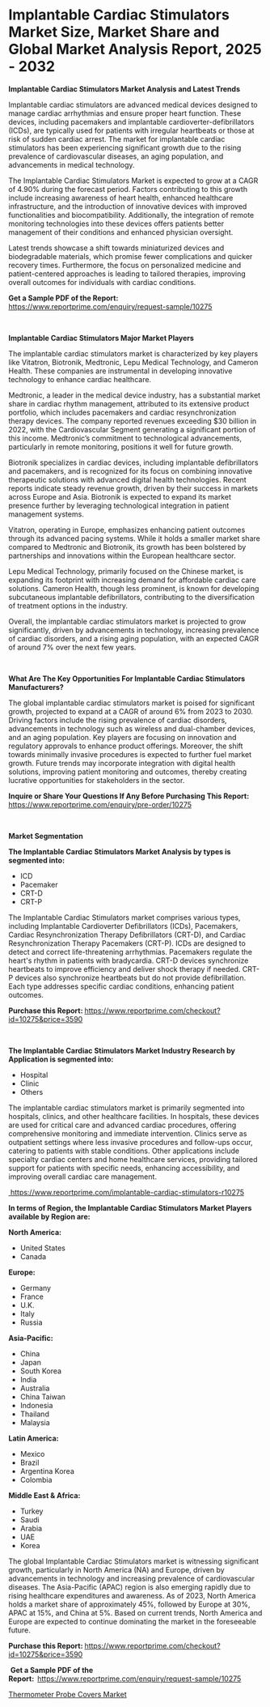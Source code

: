 <p><h1>Implantable Cardiac Stimulators Market Size, Market Share and Global Market Analysis Report, 2025 - 2032</h1></p><p><strong>Implantable Cardiac Stimulators Market Analysis and Latest Trends</strong></p>
<p><p>Implantable cardiac stimulators are advanced medical devices designed to manage cardiac arrhythmias and ensure proper heart function. These devices, including pacemakers and implantable cardioverter-defibrillators (ICDs), are typically used for patients with irregular heartbeats or those at risk of sudden cardiac arrest. The market for implantable cardiac stimulators has been experiencing significant growth due to the rising prevalence of cardiovascular diseases, an aging population, and advancements in medical technology.</p><p>The Implantable Cardiac Stimulators Market is expected to grow at a CAGR of 4.90% during the forecast period. Factors contributing to this growth include increasing awareness of heart health, enhanced healthcare infrastructure, and the introduction of innovative devices with improved functionalities and biocompatibility. Additionally, the integration of remote monitoring technologies into these devices offers patients better management of their conditions and enhanced physician oversight.</p><p>Latest trends showcase a shift towards miniaturized devices and biodegradable materials, which promise fewer complications and quicker recovery times. Furthermore, the focus on personalized medicine and patient-centered approaches is leading to tailored therapies, improving overall outcomes for individuals with cardiac conditions.</p></p>
<p><strong>Get a Sample PDF of the Report:&nbsp;</strong> <a href="https://www.reportprime.com/enquiry/request-sample/10275?utm_campaign=3043&utm_medium=2&utm_source=Github&utm_content=ia&utm_term=20032025&utm_id=implantable-cardiac-stimulators">https://www.reportprime.com/enquiry/request-sample/10275</a></p>
<p>&nbsp;</p>
<p><strong>Implantable Cardiac Stimulators Major Market Players</strong></p>
<p><p>The implantable cardiac stimulators market is characterized by key players like Vitatron, Biotronik, Medtronic, Lepu Medical Technology, and Cameron Health. These companies are instrumental in developing innovative technology to enhance cardiac healthcare.</p><p>Medtronic, a leader in the medical device industry, has a substantial market share in cardiac rhythm management, attributed to its extensive product portfolio, which includes pacemakers and cardiac resynchronization therapy devices. The company reported revenues exceeding $30 billion in 2022, with the Cardiovascular Segment generating a significant portion of this income. Medtronic’s commitment to technological advancements, particularly in remote monitoring, positions it well for future growth.</p><p>Biotronik specializes in cardiac devices, including implantable defibrillators and pacemakers, and is recognized for its focus on combining innovative therapeutic solutions with advanced digital health technologies. Recent reports indicate steady revenue growth, driven by their success in markets across Europe and Asia. Biotronik is expected to expand its market presence further by leveraging technological integration in patient management systems.</p><p>Vitatron, operating in Europe, emphasizes enhancing patient outcomes through its advanced pacing systems. While it holds a smaller market share compared to Medtronic and Biotronik, its growth has been bolstered by partnerships and innovations within the European healthcare sector. </p><p>Lepu Medical Technology, primarily focused on the Chinese market, is expanding its footprint with increasing demand for affordable cardiac care solutions. Cameron Health, though less prominent, is known for developing subcutaneous implantable defibrillators, contributing to the diversification of treatment options in the industry.</p><p>Overall, the implantable cardiac stimulators market is projected to grow significantly, driven by advancements in technology, increasing prevalence of cardiac disorders, and a rising aging population, with an expected CAGR of around 7% over the next few years.</p></p>
<p>&nbsp;</p>
<p><strong>What Are The Key Opportunities For Implantable Cardiac Stimulators Manufacturers?</strong></p>
<p><p>The global implantable cardiac stimulators market is poised for significant growth, projected to expand at a CAGR of around 6% from 2023 to 2030. Driving factors include the rising prevalence of cardiac disorders, advancements in technology such as wireless and dual-chamber devices, and an aging population. Key players are focusing on innovation and regulatory approvals to enhance product offerings. Moreover, the shift towards minimally invasive procedures is expected to further fuel market growth. Future trends may incorporate integration with digital health solutions, improving patient monitoring and outcomes, thereby creating lucrative opportunities for stakeholders in the sector.</p></p>
<p><strong>Inquire or Share Your Questions If Any Before Purchasing This Report:</strong> <a href="https://www.reportprime.com/enquiry/pre-order/10275?utm_campaign=3043&utm_medium=2&utm_source=Github&utm_content=ia&utm_term=20032025&utm_id=implantable-cardiac-stimulators">https://www.reportprime.com/enquiry/pre-order/10275</a></p>
<p>&nbsp;</p>
<p><strong>Market Segmentation</strong></p>
<p><strong>The Implantable Cardiac Stimulators Market Analysis by types is segmented into:</strong></p>
<p><ul><li>ICD</li><li>Pacemaker</li><li>CRT-D</li><li>CRT-P</li></ul></p>
<p><p>The Implantable Cardiac Stimulators market comprises various types, including Implantable Cardioverter Defibrillators (ICDs), Pacemakers, Cardiac Resynchronization Therapy Defibrillators (CRT-D), and Cardiac Resynchronization Therapy Pacemakers (CRT-P). ICDs are designed to detect and correct life-threatening arrhythmias. Pacemakers regulate the heart's rhythm in patients with bradycardia. CRT-D devices synchronize heartbeats to improve efficiency and deliver shock therapy if needed. CRT-P devices also synchronize heartbeats but do not provide defibrillation. Each type addresses specific cardiac conditions, enhancing patient outcomes.</p></p>
<p><strong>Purchase this Report:&nbsp;</strong><a href="https://www.reportprime.com/checkout?id=10275&price=3590&utm_campaign=3043&utm_medium=2&utm_source=Github&utm_content=ia&utm_term=20032025&utm_id=implantable-cardiac-stimulators">https://www.reportprime.com/checkout?id=10275&price=3590</a></p>
<p>&nbsp;</p>
<p><strong>The Implantable Cardiac Stimulators Market Industry Research by Application is segmented into:</strong></p>
<p><ul><li>Hospital</li><li>Clinic</li><li>Others</li></ul></p>
<p><p>The implantable cardiac stimulators market is primarily segmented into hospitals, clinics, and other healthcare facilities. In hospitals, these devices are used for critical care and advanced cardiac procedures, offering comprehensive monitoring and immediate intervention. Clinics serve as outpatient settings where less invasive procedures and follow-ups occur, catering to patients with stable conditions. Other applications include specialty cardiac centers and home healthcare services, providing tailored support for patients with specific needs, enhancing accessibility, and improving overall cardiac care management.</p></p>
<p><a href="https://www.reportprime.com/implantable-cardiac-stimulators-r10275?utm_campaign=3043&utm_medium=2&utm_source=Github&utm_content=ia&utm_term=20032025&utm_id=implantable-cardiac-stimulators">&nbsp;https://www.reportprime.com/implantable-cardiac-stimulators-r10275</a></p>
<p><strong>In terms of Region, the Implantable Cardiac Stimulators Market Players available by Region are:</strong></p>
<p>
    <p> <strong> North America: </strong>
        <ul>
            <li>United States</li>
            <li>Canada</li>
        </ul>
        </p> 
    <p> <strong> Europe: </strong>
        <ul>
            <li>Germany</li>
            <li>France</li>
            <li>U.K.</li>
            <li>Italy</li>
            <li>Russia</li>
        </ul>
        </p> 
    <p> <strong> Asia-Pacific: </strong>
        <ul>
            <li>China</li>
            <li>Japan</li>
            <li>South Korea</li>
            <li>India</li>
            <li>Australia</li>
            <li>China Taiwan</li>
            <li>Indonesia</li>
            <li>Thailand</li>
            <li>Malaysia</li>
        </ul>
        </p> 
    <p> <strong> Latin America: </strong>
        <ul>
            <li>Mexico</li>
            <li>Brazil</li>
            <li>Argentina Korea</li>
            <li>Colombia</li>
        </ul>
        </p> 
    <p> <strong> Middle East & Africa: </strong>
        <ul>
            <li>Turkey</li>
            <li>Saudi</li>
            <li>Arabia</li>
            <li>UAE</li>
            <li>Korea</li>
        </ul>
    </p>
    </p>
<p><p>The global Implantable Cardiac Stimulators market is witnessing significant growth, particularly in North America (NA) and Europe, driven by advancements in technology and increasing prevalence of cardiovascular diseases. The Asia-Pacific (APAC) region is also emerging rapidly due to rising healthcare expenditures and awareness. As of 2023, North America holds a market share of approximately 45%, followed by Europe at 30%, APAC at 15%, and China at 5%. Based on current trends, North America and Europe are expected to continue dominating the market in the foreseeable future.</p></p>
<p><strong>Purchase this Report: </strong><a href="https://www.reportprime.com/checkout?id=10275&price=3590&utm_campaign=3043&utm_medium=2&utm_source=Github&utm_content=ia&utm_term=20032025&utm_id=implantable-cardiac-stimulators">https://www.reportprime.com/checkout?id=10275&price=3590</a></p>
<p>&nbsp;<strong>Get a Sample PDF of the Report:&nbsp;&nbsp;</strong><a href="https://www.reportprime.com/enquiry/request-sample/10275?utm_campaign=3043&utm_medium=2&utm_source=Github&utm_content=ia&utm_term=20032025&utm_id=implantable-cardiac-stimulators">https://www.reportprime.com/enquiry/request-sample/10275</a></p>
<p><strong></strong></p>
<p><p><a href="https://github.com/ertssmelov0/Market-Research-Report-List-1/blob/main/thermometer-probe-covers-market.md?utm_campaign=3043&utm_medium=2&utm_source=Github&utm_content=ia&utm_term=20032025&utm_id=implantable-cardiac-stimulators">Thermometer Probe Covers Market</a></p></p>